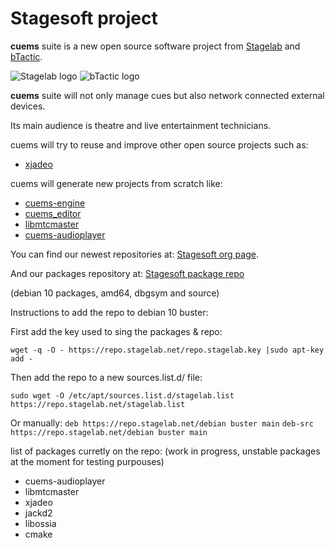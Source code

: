 # Stagesoft project

**cuems** suite is a new open source software project from [Stagelab](https://www.stagelab.net) and [bTactic](https://www.btactic.com).

![Stagelab logo](https://www.stagelab.net/wp-content/uploads/2017/02/logo_stagelab_x80_gris.png) ![bTactic logo](https://www.btactic.com/wp-content/uploads/2018/10/logo-btactic.png)

**cuems** suite will not only manage cues but also network connected external devices.

Its main audience is theatre and live entertainment technicians.

cuems will try to reuse and improve other open source projects such as:

* [xjadeo](https://github.com/stagesoft/xjadeo)

cuems will generate new projects from scratch like:

* [cuems-engine](https://github.com/stagesoft/cuems-engine)
* [cuems_editor](https://github.com/stagesoft/cuems_editor)
* [libmtcmaster](https://github.com/stagesoft/libmtcmaster)
* [cuems-audioplayer](https://github.com/stagesoft/cuems-audioplayer)

You can find our newest repositories at: [Stagesoft org page](https://github.com/stagesoft).

And our packages repository at: [Stagesoft package repo](https://repo.stagelab.net)

(debian 10 packages, amd64, dbgsym and source)

Instructions to add the repo to debian 10 buster:

First add the key used to sing the packages & repo:

`wget -q -O - https://repo.stagelab.net/repo.stagelab.key |sudo apt-key add -`

Then add the repo to a new sources.list.d/ file:

`sudo wget -O /etc/apt/sources.list.d/stagelab.list https://repo.stagelab.net/stagelab.list`

Or manually:
`deb https://repo.stagelab.net/debian buster main`
`deb-src https://repo.stagelab.net/debian buster main`

list of packages curretly on the repo: (work in progress, unstable packages at the moment for testing purpouses)
* cuems-audioplayer
* libmtcmaster
* xjadeo
* jackd2
* libossia
* cmake
